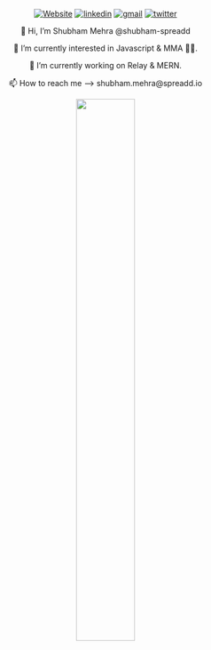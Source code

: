 <p align="center">
    <a href="https://shubhammehra.netlify.app"><img alt="Website" title="website" src="https://img.shields.io/badge/-Website-47CCCC?style=flat&logo=Google-Chrome&logoColor=white"/></a>
  <a href="https://www.linkedin.com/in/1801-shubham-mehra/"><img alt="linkedin" title="Linkedin" src="https://img.shields.io/badge/LinkedIn-0077B5?style=flat&logo=linkedin&logoColor=white"/></a>
  <a href="mailto:shubham.mehra@spreadd.io"><img alt="gmail" title="gmail" src="https://img.shields.io/badge/Gmail-red?style=flat&logo=Gmail&logoColor=white"/></a>
  <a href="https://twitter.com/_shubham_dev"><img alt="twitter" title="twitter" src="https://img.shields.io/badge/-Twitter-1ca0f1?style=flat&labelColor=1ca0f1&logo=twitter&logoColor=white"/></a>
</p>

<div align="center">
    <p>👋 Hi, I’m Shubham Mehra @shubham-spreadd</p> 
    <p>👀 I’m currently interested in Javascript & MMA 🤼‍♂️.</p>
    <p>🌱 I’m currently working on Relay & MERN.</p>
    <p>📫 How to reach me --> shubham.mehra@spreadd.io</p>
</div>

<div align="center">
  <figure><img width="50%" src="https://wakatime.com/share/@shubham_spreadd/87d9e6d7-7f46-499a-8836-329285026017.svg" /></figure>
</div>
